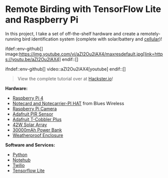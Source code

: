 # Remote Birding with TensorFlow Lite and Raspberry Pi

In this project, I take a set of off-the-shelf hardware and create a
remotely-running bird identification system (complete with solar/battery and
[cellular](https://blues.io/))!

ifdef::env-github[]
image:https://img.youtube.com/vi/aZI2Ou2lAX4/maxresdefault.jpg[link=https://youtu.be/aZI2Ou2lAX4]
endif::[]

ifndef::env-github[] video::aZI2Ou2lAX4[youtube] endif::[]

> View the complete tutorial over at
> [Hackster.io](https://www.hackster.io/rob-lauer/remote-birding-with-tensorflow-lite-and-raspberry-pi-8c4fcc)!

**Hardware:**

- [Raspberry Pi 4](https://www.raspberrypi.org/products/raspberry-pi-4-model-b/)
- [Notecard and Notecarrier-PI HAT](https://blues.io/products/) from Blues
  Wireless
- [Raspberry Pi Camera](https://www.raspberrypi.org/products/camera-module-v2/)
- [Adafruit PIR Sensor](https://www.adafruit.com/product/189)
- [Adafruit T-Cobbler Plus](https://www.adafruit.com/product/2028nnAssembled?main_page=product_info&products_id=2028)
- [42W Solar Array](https://smile.amazon.com/gp/product/B08DCF1VPL/ref=ppx_yo_dt_b_asin_title_o02_s00?ie=UTF8&psc=1)
- [30000mAh Power Bank](https://smile.amazon.com/gp/product/B07H5T9J4L/ref=ppx_yo_dt_b_asin_title_o02_s02?ie=UTF8&psc=1)
- [Weatherproof Enclosure](https://smile.amazon.com/gp/product/B07NSTRJN7/ref=ppx_yo_dt_b_asin_title_o02_s02?ie=UTF8&psc=1)

**Software and Services:**

- [Python](https://www.python.org/)
- [Notehub](https://blues.io/services/)
- [Twilio](https://www.twilio.com/sms)
- [Tensorflow Lite](https://www.tensorflow.org/lite/)
